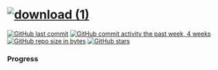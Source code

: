 # [![download (1)](https://user-images.githubusercontent.com/114261966/198727509-ddfef636-d044-43bf-9f61-4dcc6dcadfd6.png)](https://www.hackerrank.com/yoonjun_chang)

[![GitHub last commit](https://img.shields.io/github/last-commit/yoonjun-chang/HackerRank.svg)](https://github.com/yoonjun-chang/HackerRank) 
[![GitHub commit activity the past week, 4 weeks](https://img.shields.io/github/commit-activity/y/yoonjun-chang/HackerRank.svg)](https://github.com/yoonjun-chang/HackerRank)
[![GitHub repo size in bytes](https://img.shields.io/github/repo-size/yoonjun-chang/HackerRank.svg)](https://github.com/yoonjun-chang/HackerRank) 
[![GitHub stars](https://img.shields.io/github/stars/yoonjun-chang/HackerRank.svg)](https://github.com/yoonjun-chang/HackerRank)

### Progress

